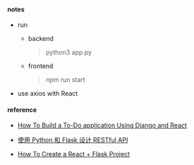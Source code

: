 #### notes

-   run

    -   backend

        > python3 app.py

    -   frontend
        > npm run start

-   use axios with React

#### reference

-   [How To Build a To-Do application Using Django and React](https://www.digitalocean.com/community/tutorials/build-a-to-do-application-using-django-and-react)

-   [使用 Python 和 Flask 设计 RESTful API](http://www.pythondoc.com/flask-restful/first.html)
-   [How To Create a React + Flask Project](https://blog.miguelgrinberg.com/post/how-to-create-a-react--flask-project)
